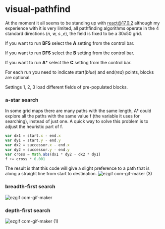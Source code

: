 # visual-pathfind

At the moment it all seems to be standing up with react@17.0.2 although my experience with it is very limited, all pathfinding algorithms operate in the 4 standard directions (*n, w, s ,e*), the field is fixed to be a 30x50 grid.

If you want to run **BFS** select the **A** setting from the control bar.

If you want to run **DFS** select the **B** setting from the control bar.

If you want to run **A*** select the **C** setting from the control bar.

For each run you need to indicate start(*blue*) and end(*red*) points, blocks are optional.

Settings 1, 2, 3 load different fields of pre-populated blocks.

### a-star search
In some grid maps there are many paths with the same length, A* could explore all the paths with the same value f (the variable it uses for searching), instead of just one. A quick way to solve this problem is to adjust the heuristic part of f.

```JavaScript
var dx1 = start.x - end.x
var dy1 = start.y - end.y
var dx2 = successor.x - end.x
var dy2 = successor.y - end.y
var cross = Math.abs(dx1 * dy2 - dx2 * dy1)
f += cross * 0.001
```
  
The result is that this code will give a slight preference to a path that is along a straight line from start to destination.
![ezgif com-gif-maker (3)](https://user-images.githubusercontent.com/35083414/159975594-7faf376e-c4e8-4f7f-82e6-4bbb8716debd.gif)

### breadth-first search
![ezgif com-gif-maker](https://user-images.githubusercontent.com/35083414/159812924-8f71804b-35a2-431b-8cd9-c686f883b6e2.gif)

### depth-first search
![ezgif com-gif-maker (1)](https://user-images.githubusercontent.com/35083414/159812954-4097d2f8-bb02-4096-afab-762a1e0eea69.gif)
